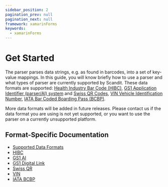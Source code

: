 ```yaml
---
sidebar_position: 2
pagination_prev: null
pagination_next: null
framework: xamarinForms
keywords:
  - xamarinForms
---
```


# Get Started

The parser parses data strings, e.g. as found in barcodes, into a set of key-value mappings. In this guide, you will know briefly how to use a parser and what types of parser are currently supported by Scandit. These data formats are supported: [Health Industry Bar Code (HIBC)](https://docs.scandit.com/7.6/data-capture-sdk/xamarin.forms/parser/hibc.html), [GS1 Application Identifier (parser/AI) system](https://docs.scandit.com/7.6/data-capture-sdk/xamarin.forms/parser/gs1ai.html) and [Swiss QR Codes](https://docs.scandit.com/7.6/data-capture-sdk/xamarin.forms/parser/swissqr.html), [VIN Vehicle Identification Number](https://docs.scandit.com/7.6/data-capture-sdk/xamarin.forms/parser/vin.html), [IATA Bar Coded Boarding Pass (BCBP)](https://docs.scandit.com/7.6/data-capture-sdk/xamarin.forms/parser/iata-bcbp.html).

More data formats will be added in future releases. Please contact us if the data format you are using is not yet supported, or you want to use the parser on a currently unsupported platform.

## Format-Specific Documentation

- [Supported Data Formats](https://docs.scandit.com/7.6/data-capture-sdk/xamarin.forms/parser/formats.html)
- [HIBC](https://docs.scandit.com/7.6/data-capture-sdk/xamarin.forms/parser/hibc.html)
- [GS1 AI](https://docs.scandit.com/7.6/data-capture-sdk/xamarin.forms/parser/gs1ai.html)
- [GS1 Digital Link](https://docs.scandit.com/7.6/data-capture-sdk/xamarin.forms/parser/gs1-digital-link.html)
- [Swiss QR](https://docs.scandit.com/7.6/data-capture-sdk/xamarin.forms/parser/swissqr.html)
- [VIN](https://docs.scandit.com/7.6/data-capture-sdk/xamarin.forms/parser/vin.html)
- [IATA BCBP](https://docs.scandit.com/7.6/data-capture-sdk/xamarin.forms/parser/iata-bcbp.html)
